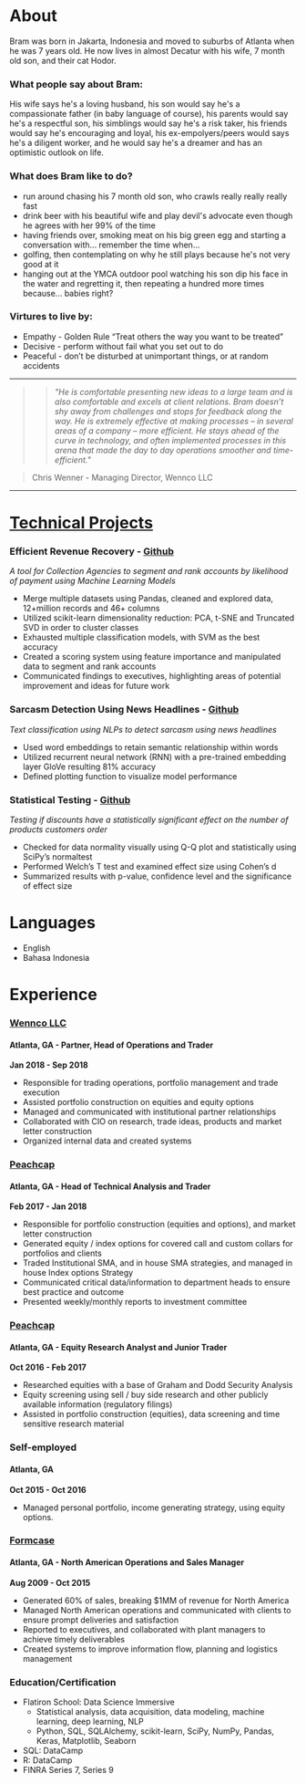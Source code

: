 # About
Bram was born in Jakarta, Indonesia and moved to suburbs of Atlanta when he was 7 years old. He now lives in almost Decatur with his wife, 7 month old son, and their cat Hodor. 

### What people say about Bram:  
His wife says he's a loving husband, his son would say he's a compassionate father (in baby language of course), his parents would say he's a respectful son, his simblings would say he's a risk taker, his friends would say he's encouraging and loyal, his ex-empolyers/peers would says he's a diligent worker, and he would say he's a dreamer and has an optimistic outlook on life.  

### What does Bram like to do? 
- run around chasing his 7 month old son, who crawls really really really fast
- drink beer with his beautiful wife and play devil's advocate even though he agrees with her 99% of the time
- having friends over, smoking meat on his big green egg and starting a conversation with... remember the time when... 
- golfing, then contemplating on why he still plays because he's not very good at it
- hanging out at the YMCA outdoor pool watching his son dip his face in the water and regretting it, then repeating a hundred more times because... babies right? 

### Virtures to live by: 
- Empathy - Golden Rule “Treat others the way you want to be treated” 
- Decisive - perform without fail what you set out to do
- Peaceful - don’t be disturbed at unimportant things, or at random accidents

---

>> *"He is comfortable presenting new ideas to a large team and is also comfortable and excels at client relations.  Bram doesn’t shy away from challenges and stops for feedback along the way.  He is extremely effective at making processes – in several areas of a company – more efficient.  He stays ahead of the curve in technology, and often implemented processes in this arena that made the day to day operations smoother and time-efficient."*       

> Chris Wenner - Managing Director, Wennco LLC

---

# [Technical Projects](https://github.com/MyNameisBram)

### Efficient Revenue Recovery - [Github](https://github.com/MyNameisBram/Efficient-Revenue-Recovery)
*A tool for Collection Agencies to segment and rank accounts by likelihood of payment using Machine Learning Models*
+ Merge multiple datasets using Pandas, cleaned and explored data, 12+million records and 46+ columns
+ Utilized scikit-learn dimensionality reduction: PCA, t-SNE and Truncated SVD in order to cluster classes
+ Exhausted multiple classification models, with SVM as the best accuracy
+ Created a scoring system using feature importance and manipulated data to segment and rank accounts
+ Communicated findings to executives, highlighting areas of potential improvement and ideas for future work

### Sarcasm Detection Using News Headlines - [Github](https://github.com/MyNameisBram/SarcasmDetectionUsingNewsHeadlines)
*Text classification using NLPs to detect sarcasm using news headlines*
+ Used word embeddings to retain semantic relationship within words
+ Utilized recurrent neural network (RNN) with a pre-trained embedding layer GloVe resulting 81% accuracy 
+ Defined plotting function to visualize model performance 

### Statistical Testing - [Github](https://github.com/MyNameisBram/Hypothesis-Testing-Discounts) 
*Testing if discounts have a statistically significant effect on the number of products customers order*
+ Checked for data normality visually using Q-Q plot and statistically using SciPy’s normaltest
+ Performed Welch’s T test and examined effect size using Cohen’s d 
+ Summarized results with p-value, confidence level and the significance of effect size


# Languages
- English 
- Bahasa Indonesia

# Experience
### [Wennco LLC](https://www.wenncoadvisors.com/) 
#### Atlanta, GA - Partner, Head of Operations and Trader 
**Jan 2018 - Sep 2018**

+ Responsible for trading operations, portfolio management and trade execution
+ Assisted portfolio construction on equities and equity options
+ Managed and communicated with institutional partner relationships
+ Collaborated with CIO on research, trade ideas, products and market letter construction
+ Organized internal data and created systems

### [Peachcap](https://peachcap.com/)
#### Atlanta, GA - Head of Technical Analysis and Trader 
**Feb 2017 - Jan 2018**

+ Responsible for portfolio construction (equities and options), and market letter construction
+ Generated equity / index options for covered call and custom collars for portfolios and clients
+ Traded Institutional SMA, and in house SMA strategies, and managed in house Index options Strategy
+ Communicated critical data/information to department heads to ensure best practice and outcome
+ Presented weekly/monthly reports to investment committee

### [Peachcap](https://peachcap.com/)
#### Atlanta, GA - Equity Research Analyst and Junior Trader  
**Oct 2016 - Feb 2017**

+ Researched equities with a base of Graham and Dodd Security Analysis
+ Equity screening using sell / buy side research and other publicly available information (regulatory filings)
+ Assisted in portfolio construction (equities), data screening and time sensitive research material

### Self-employed
#### Atlanta, GA   
**Oct 2015 - Oct 2016**

+ Managed personal portfolio, income generating strategy, using equity options.

### [Formcase](https://www.formcase.com/)
#### Atlanta, GA - North American Operations and Sales Manager
**Aug 2009 - Oct 2015**

+ Generated 60% of sales, breaking $1MM of revenue for North America
+ Managed North American operations and communicated with clients to ensure prompt deliveries and satisfaction
+ Reported to executives, and collaborated with plant managers to achieve timely deliverables
+ Created systems to improve information flow, planning and logistics management 

### Education/Certification
- Flatiron School: Data Science Immersive
  - Statistical analysis, data acquisition, data modeling, machine learning, deep learning, NLP
  - Python, SQL, SQLAlchemy, scikit-learn, SciPy, NumPy, Pandas, Keras, Matplotlib, Seaborn
- SQL: DataCamp
- R: DataCamp
- FINRA Series 7, Series 9

